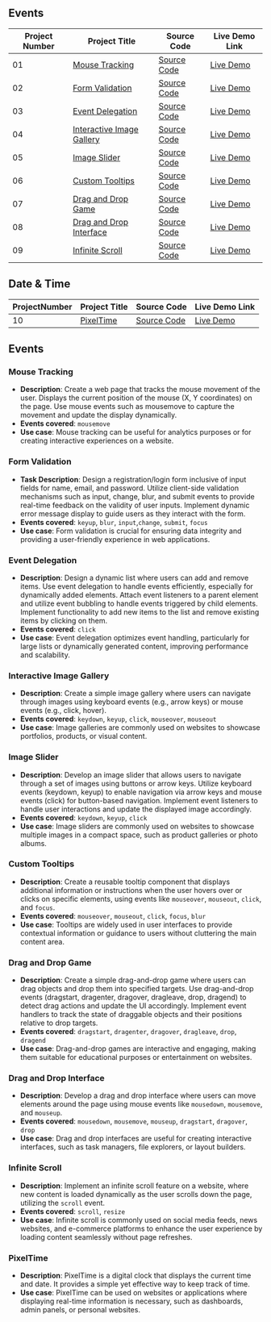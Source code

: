 ## Events

| Project Number | Project Title                                           | Source Code                                | Live Demo Link                                                                       |
| -------------- | ------------------------------------------------------- | ------------------------------------------ | ------------------------------------------------------------------------------------ |
| 01             | [Mouse Tracking](#mouse-tracking)                       | [Source Code](./MouseTracking/index.html)  | [Live Demo](https://ajeetkumarrauniyar.github.io/JS-Minor/MouseTracking/index.html)  |
| 02             | [Form Validation](#form-validation)                     | [Source Code](./FormValidation/index.html) | [Live Demo](https://ajeetkumarrauniyar.github.io/JS-Minor/FormValidation/index.html) |
| 03             | [Event Delegation](#event-delegation)                   | [Source Code]()                            | [Live Demo]()                                                                        |
| 04             | [Interactive Image Gallery](#interactive-image-gallery) | [Source Code]()                            | [Live Demo]()                                                                        |
| 05             | [Image Slider](#image-slider)                           | [Source Code]()                            | [Live Demo]()                                                                        |
| 06             | [Custom Tooltips](#custom-tooltips)                     | [Source Code]()                            | [Live Demo]()                                                                        |
| 07             | [Drag and Drop Game](#drag-and-drop-game)               | [Source Code]()                            | [Live Demo]()                                                                        |
| 08             | [Drag and Drop Interface](#drag-and-drop-interface)     | [Source Code]()                            | [Live Demo]()                                                                        |
| 09             | [Infinite Scroll](#infinite-scroll)                     | [Source Code]()                            | [Live Demo]()                                                                        |

## Date & Time

| ProjectNumber | Project Title           | Source Code                              | Live Demo Link                                                                     |
| ------------- | ----------------------- | ---------------------------------------- | ---------------------------------------------------------------------------------- |
| 10            | [PixelTime](#pixeltime) | [Source Code](./DigitalClock/index.html) | [Live Demo](https://ajeetkumarrauniyar.github.io/JS-Minor/DigitalClock/index.html) |

## Events

### Mouse Tracking

- **Description**: Create a web page that tracks the mouse movement of the user. Displays the current position of the mouse (X, Y coordinates) on the page. Use mouse events such as mousemove to capture the movement and update the display dynamically.
- **Events covered**: `mousemove`
- **Use case**: Mouse tracking can be useful for analytics purposes or for creating interactive experiences on a website.

### Form Validation

- **Task Description**: Design a registration/login form inclusive of input fields for name, email, and password. Utilize client-side validation mechanisms such as input, change, blur, and submit events to provide real-time feedback on the validity of user inputs. Implement dynamic error message display to guide users as they interact with the form.
- **Events covered**: `keyup`, `blur`, `input`,`change`, `submit`, `focus`
- **Use case**: Form validation is crucial for ensuring data integrity and providing a user-friendly experience in web applications.

### Event Delegation

- **Description**: Design a dynamic list where users can add and remove items. Use event delegation to handle events efficiently, especially for dynamically added elements. Attach event listeners to a parent element and utilize event bubbling to handle events triggered by child elements. Implement functionality to add new items to the list and remove existing items by clicking on them.
- **Events covered**: `click`
- **Use case**: Event delegation optimizes event handling, particularly for large lists or dynamically generated content, improving performance and scalability.

### Interactive Image Gallery

- **Description**: Create a simple image gallery where users can navigate through images using keyboard events (e.g., arrow keys) or mouse events (e.g., click, hover).
- **Events covered**: `keydown`, `keyup`, `click`, `mouseover`, `mouseout`
- **Use case**: Image galleries are commonly used on websites to showcase portfolios, products, or visual content.

### Image Slider

- **Description**: Develop an image slider that allows users to navigate through a set of images using buttons or arrow keys. Utilize keyboard events (keydown, keyup) to enable navigation via arrow keys and mouse events (click) for button-based navigation. Implement event listeners to handle user interactions and update the displayed image accordingly.
- **Events covered**: `keydown`, `keyup`, `click`
- **Use case**: Image sliders are commonly used on websites to showcase multiple images in a compact space, such as product galleries or photo albums.

### Custom Tooltips

- **Description**: Create a reusable tooltip component that displays additional information or instructions when the user hovers over or clicks on specific elements, using events like `mouseover`, `mouseout`, `click`, and `focus`.
- **Events covered**: `mouseover`, `mouseout`, `click`, `focus`, `blur`
- **Use case**: Tooltips are widely used in user interfaces to provide contextual information or guidance to users without cluttering the main content area.

### Drag and Drop Game

- **Description**: Create a simple drag-and-drop game where users can drag objects and drop them into specified targets. Use drag-and-drop events (dragstart, dragenter, dragover, dragleave, drop, dragend) to detect drag actions and update the UI accordingly. Implement event handlers to track the state of draggable objects and their positions relative to drop targets.
- **Events covered**: `dragstart`, `dragenter`, `dragover`, `dragleave`, `drop`, `dragend`
- **Use case**: Drag-and-drop games are interactive and engaging, making them suitable for educational purposes or entertainment on websites.

### Drag and Drop Interface

- **Description**: Develop a drag and drop interface where users can move elements around the page using mouse events like `mousedown`, `mousemove`, and `mouseup`.
- **Events covered**: `mousedown`, `mousemove`, `mouseup`, `dragstart`, `dragover`, `drop`
- **Use case**: Drag and drop interfaces are useful for creating interactive interfaces, such as task managers, file explorers, or layout builders.

### Infinite Scroll

- **Description**: Implement an infinite scroll feature on a website, where new content is loaded dynamically as the user scrolls down the page, utilizing the `scroll` event.
- **Events covered**: `scroll`, `resize`
- **Use case**: Infinite scroll is commonly used on social media feeds, news websites, and e-commerce platforms to enhance the user experience by loading content seamlessly without page refreshes.

### PixelTime

- **Description**: PixelTime is a digital clock that displays the current time and date. It provides a simple yet effective way to keep track of time.
- **Use case**: PixelTime can be used on websites or applications where displaying real-time information is necessary, such as dashboards, admin panels, or personal websites.
